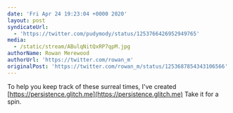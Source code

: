```yaml
---
date: 'Fri Apr 24 19:23:04 +0000 2020'
layout: post
syndicateUrl:
  - 'https://twitter.com/pudymody/status/1253766426952949765'
media:
  - /static/stream/ABulqNitQxRP7qpM.jpg
authorName: Rowan Merewood
authorUrl: 'https://twitter.com/rowan_m'
originalPost: 'https://twitter.com/rowan_m/status/1253687854343106566'
---
```

To help you keep track of these surreal times, I've created [https://persistence.glitch.me](https://persistence.glitch.me) Take it for a spin. 